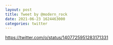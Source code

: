 ```yaml
--- 
layout: post 
title: Tweet by @modern_rock 
date: 2021-06-23 1624463000 
categories: twitter 
--- 
```

https://twitter.com/o/status/1407725951283171331